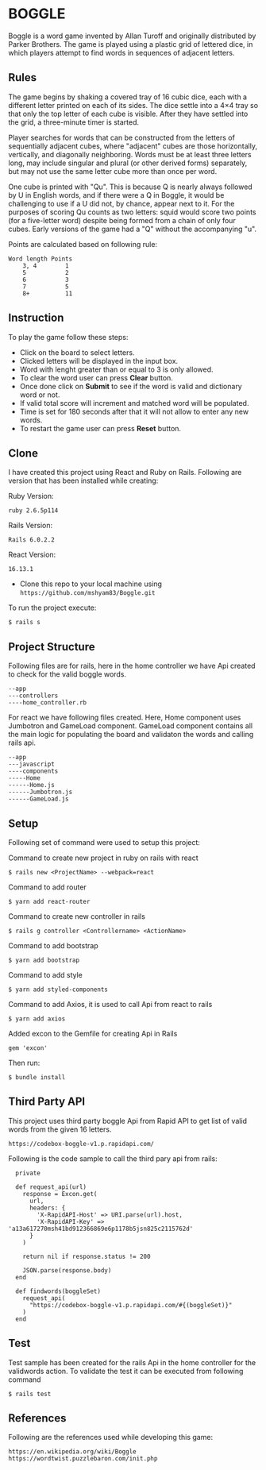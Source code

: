 # BOGGLE

Boggle is a word game invented by Allan Turoff and originally distributed by Parker Brothers. The game is played using a plastic grid of lettered dice, in which players attempt to find words in sequences of adjacent letters.

## Rules

The game begins by shaking a covered tray of 16 cubic dice, each with a different letter printed on each of its sides. The dice settle into a 4×4 tray so that only the top letter of each cube is visible. After they have settled into the grid, a three-minute timer is started.

Player searches for words that can be constructed from the letters of sequentially adjacent cubes, where "adjacent" cubes are those horizontally, vertically, and diagonally neighboring. Words must be at least three letters long, may include singular and plural (or other derived forms) separately, but may not use the same letter cube more than once per word.

One cube is printed with "Qu". This is because Q is nearly always followed by U in English words, and if there were a Q in Boggle, it would be challenging to use if a U did not, by chance, appear next to it. For the purposes of scoring Qu counts as two letters: squid would score two points (for a five-letter word) despite being formed from a chain of only four cubes. Early versions of the game had a "Q" without the accompanying "u".

Points are calculated based on following rule:

```
Word length Points
    3, 4        1
    5           2
    6           3
    7           5
    8+          11
```

## Instruction

To play the game follow these steps:

- Click on the board to select letters.
- Clicked letters will be displayed in the input box.
- Word with lenght greater than or equal to 3 is only allowed.
- To clear the word user can press **Clear** button.
- Once done click on **Submit** to see if the word is valid and dictionary word or not.
- If valid total score will increment and matched word will be populated.
- Time is set for 180 seconds after that it will not allow to enter any new words.
- To restart the game user can press **Reset** button.

## Clone

I have created this project using React and Ruby on Rails. Following are version that has been installed while creating:

Ruby Version:

```
ruby 2.6.5p114
```

Rails Version:

```
Rails 6.0.2.2
```

React Version:

```
16.13.1
```

- Clone this repo to your local machine using `https://github.com/mshyam83/Boggle.git`

To run the project execute:

```
$ rails s
```

## Project Structure

Following files are for rails, here in the home controller we have Api created to check for the valid boggle words.

```
--app
---controllers
----home_controller.rb
```

For react we have following files created. Here, Home component uses Jumbotron and GameLoad component. GameLoad component contains all the main logic for populating the board and validaton the words and calling rails api.

```
--app
---javascript
----components
-----Home
------Home.js
------Jumbotron.js
------GameLoad.js
```

## Setup

Following set of command were used to setup this project:

Command to create new project in ruby on rails with react

```
$ rails new <ProjectName> --webpack=react
```

Command to add router

```
$ yarn add react-router
```

Command to create new controller in rails

```
$ rails g controller <Controllername> <ActionName>
```

Command to add bootstrap

```
$ yarn add bootstrap
```

Command to add style

```
$ yarn add styled-components
```

Command to add Axios, it is used to call Api from react to rails

```
$ yarn add axios
```

Added excon to the Gemfile for creating Api in Rails

```
gem 'excon'
```

Then run:

```
$ bundle install
```

## Third Party API

This project uses third party boggle Api from Rapid API to get list of valid words from the given 16 letters.

```
https://codebox-boggle-v1.p.rapidapi.com/
```

Following is the code sample to call the third pary api from rails:

```
  private

  def request_api(url)
    response = Excon.get(
      url,
      headers: {
        'X-RapidAPI-Host' => URI.parse(url).host,
        'X-RapidAPI-Key' => 'a13a617270msh41bd912366869e6p1178b5jsn825c2115762d'
      }
    )

    return nil if response.status != 200

    JSON.parse(response.body)
  end

  def findwords(boggleSet)
    request_api(
      "https://codebox-boggle-v1.p.rapidapi.com/#{(boggleSet)}"
    )
  end
```

## Test

Test sample has been created for the rails Api in the home controller for the validwords action.
To validate the test it can be executed from following command

```
$ rails test
```

## References

Following are the references used while developing this game:

```
https://en.wikipedia.org/wiki/Boggle
https://wordtwist.puzzlebaron.com/init.php
```
